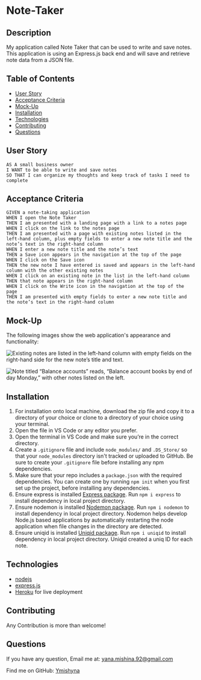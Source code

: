 # Note-Taker

## Description

My application called Note Taker that can be used to write and save notes. This application is using an Express.js back end and will save and retrieve note data from a JSON file.

## Table of Contents 

- [User Story](#user-story)
- [Acceptance Criteria](#acceptance-criteria)
- [Mock-Up](#mock-up)
- [Installation](#installation)
- [Technologies](#technologies)
- [Contributing](#contributing)
- [Questions](#questions)

## User Story

```
AS A small business owner
I WANT to be able to write and save notes
SO THAT I can organize my thoughts and keep track of tasks I need to complete
```

## Acceptance Criteria

```
GIVEN a note-taking application
WHEN I open the Note Taker
THEN I am presented with a landing page with a link to a notes page
WHEN I click on the link to the notes page
THEN I am presented with a page with existing notes listed in the left-hand column, plus empty fields to enter a new note title and the note’s text in the right-hand column
WHEN I enter a new note title and the note’s text
THEN a Save icon appears in the navigation at the top of the page
WHEN I click on the Save icon
THEN the new note I have entered is saved and appears in the left-hand column with the other existing notes
WHEN I click on an existing note in the list in the left-hand column
THEN that note appears in the right-hand column
WHEN I click on the Write icon in the navigation at the top of the page
THEN I am presented with empty fields to enter a new note title and the note’s text in the right-hand column
```

## Mock-Up

The following images show the web application's appearance and functionality:

![Existing notes are listed in the left-hand column with empty fields on the right-hand side for the new note’s title and text.](./Assets/11-express-homework-demo-01.png)

![Note titled “Balance accounts” reads, “Balance account books by end of day Monday,” with other notes listed on the left.](./Assets/11-express-homework-demo-02.png)

## Installation

1. For installation onto local machine, download the zip file and copy it to a directory of your choice or clone to a directory of your choice using your terminal. 
2. Open the file in VS Code or any editor you prefer.
3. Open the terminal in VS Code and make sure you’re in the correct directory.
4. Create a `.gitignore` file and include `node_modules/` and `.DS_Store/` so that your `node_modules` directory isn't tracked or uploaded to GitHub. Be sure to create your `.gitignore` file before installing any npm dependencies.
5. Make sure that your repo includes a `package.json` with the required dependencies. You can create one by running `npm init` when you first set up the project, before installing any dependencies.
6. Ensure express is installed [Express package](https://www.npmjs.com/package/express). Run `npm i express` to install dependency in local project directory.
7. Ensure nodemon is installed [Nodemon package](https://www.npmjs.com/package/nodemon). Run `npm i nodemon` to install dependency in local project directory. Nodemon helps develop Node.js based applications by automatically restarting the node application when file changes in the directory are detected.
8. Ensure uniqid is installed [Uniqid package](https://www.npmjs.com/package/uniqid). Run `npm i uniqid` to install dependency in local project directory. Uniqid created a uniq ID for each note.

## Technologies

* [nodejs](https://nodejs.org/en/)
* [express.js](https://expressjs.com/)
* [Heroku](https://heroku.com) for live deployment

## Contributing

Any Contribution is more than welcome!

## Questions

If you have any question, Email me at: yana.mishina.92@gmail.com

Find me on GitHub: [Ymishyna](https://github.com/Ymishyna)
